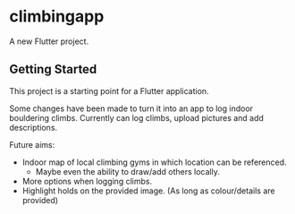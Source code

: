 # climbingapp

A new Flutter project.

## Getting Started

This project is a starting point for a Flutter application.

Some changes have been made to turn it into an app to log indoor bouldering climbs. Currently can log climbs, upload pictures and add descriptions.

Future aims:
- Indoor map of local climbing gyms in which location can be referenced.
  - Maybe even the ability to draw/add others locally.
- More options when logging climbs.
- Highlight holds on the provided image. (As long as colour/details are provided)
